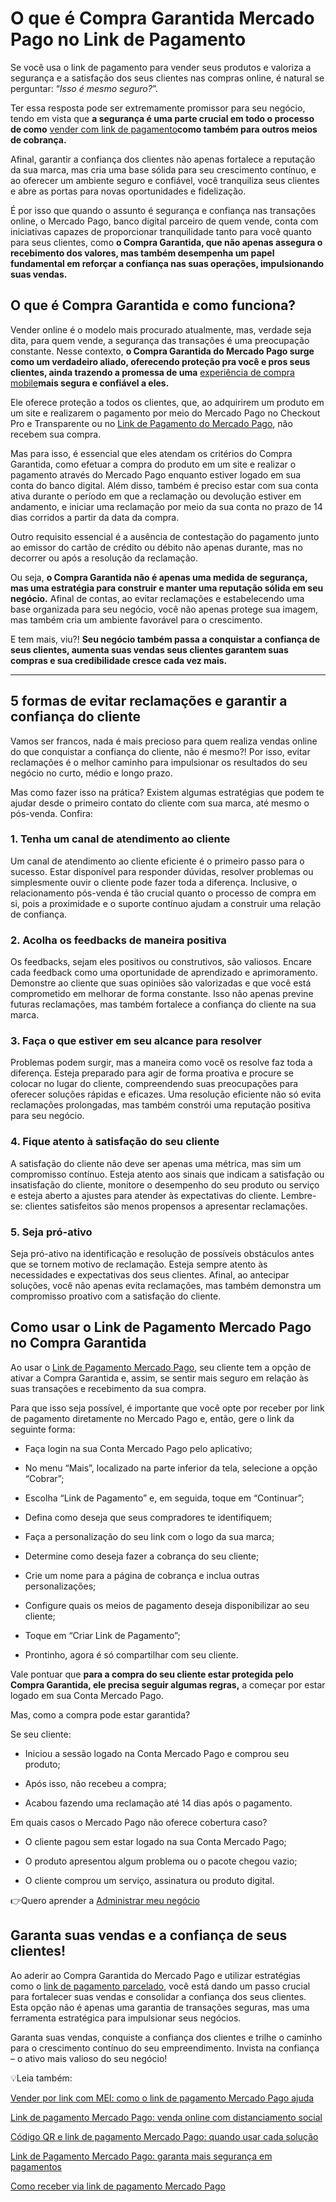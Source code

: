 # O que é Compra Garantida Mercado Pago no Link de Pagamento

Se você usa o link de pagamento para vender seus produtos e valoriza a segurança e a satisfação dos seus clientes nas compras online, é natural se perguntar: “*Isso é mesmo seguro?*”.

Ter essa resposta pode ser extremamente promissor para seu negócio, tendo em vista que **a segurança é uma parte crucial em todo o processo de como** [vender com link de pagamento](https://meubolso.mercadopago.com.br/quando-vender-com-link-de-pagamento)**como também para outros meios de cobrança.**

Afinal, garantir a confiança dos clientes não apenas fortalece a reputação da sua marca, mas cria uma base sólida para seu crescimento contínuo, e ao oferecer um ambiente seguro e confiável, você tranquiliza seus clientes e abre as portas para novas oportunidades e fidelização.

É por isso que quando o assunto é segurança e confiança nas transações online, o Mercado Pago, banco digital parceiro de quem vende, conta com iniciativas capazes de proporcionar tranquilidade tanto para você quanto para seus clientes, como **o Compra Garantida, que não apenas assegura o recebimento dos valores, mas também desempenha um papel fundamental em reforçar a confiança nas suas operações, impulsionando suas vendas.**

## O que é Compra Garantida e como funciona?

Vender online é o modelo mais procurado atualmente, mas, verdade seja dita, para quem vende, a segurança das transações é uma preocupação constante. Nesse contexto, **o Compra Garantida do Mercado Pago surge como um verdadeiro aliado, oferecendo proteção pra você e pros seus clientes, ainda trazendo a promessa de uma** [experiência de compra mobile](https://meubolso.mercadopago.com.br/9-razoes-para-investir-na-experiencia-de-compra-mobile-first)**mais segura e confiável a eles.**

Ele oferece proteção a todos os clientes, que, ao adquirirem um produto em um site e realizarem o pagamento por meio do Mercado Pago no Checkout Pro e Transparente ou no [Link de Pagamento do Mercado Pago](https://meubolso.mercadopago.com.br/8-razoes-para-vender-com-o-link-de-pagamento-do-mercado-pago), não recebem sua compra.

Mas para isso, é essencial que eles atendam os critérios do Compra Garantida, como efetuar a compra do produto em um site e realizar o pagamento através do Mercado Pago enquanto estiver logado em sua conta do banco digital. Além disso, também é preciso estar com sua conta ativa durante o período em que a reclamação ou devolução estiver em andamento, e iniciar uma reclamação por meio da sua conta no prazo de 14 dias corridos a partir da data da compra.

Outro requisito essencial é a ausência de contestação do pagamento junto ao emissor do cartão de crédito ou débito não apenas durante, mas no decorrer ou após a resolução da reclamação.

Ou seja, **o Compra Garantida não é apenas uma medida de segurança, mas uma estratégia para construir e manter uma reputação sólida em seu negócio.** Afinal de contas, ao evitar reclamações e estabelecendo uma base organizada para seu negócio, você não apenas protege sua imagem, mas também cria um ambiente favorável para o crescimento.

E tem mais, viu?! **Seu negócio também passa a conquistar a confiança de seus clientes, aumenta suas vendas seus clientes garantem suas compras e sua credibilidade cresce cada vez mais.**

****

## 5 formas de evitar reclamações e garantir a confiança do cliente

Vamos ser francos, nada é mais precioso para quem realiza vendas online do que conquistar a confiança do cliente, não é mesmo?! Por isso, evitar reclamações é o melhor caminho para impulsionar os resultados do seu negócio no curto, médio e longo prazo.

Mas como fazer isso na prática? Existem algumas estratégias que podem te ajudar desde o primeiro contato do cliente com sua marca, até mesmo o pós-venda. Confira:

### 1. Tenha um canal de atendimento ao cliente

Um canal de atendimento ao cliente eficiente é o primeiro passo para o sucesso. Estar disponível para responder dúvidas, resolver problemas ou simplesmente ouvir o cliente pode fazer toda a diferença. Inclusive, o relacionamento pós-venda é tão crucial quanto o processo de compra em si, pois a proximidade e o suporte contínuo ajudam a construir uma relação de confiança.

### 2. Acolha os feedbacks de maneira positiva

Os feedbacks, sejam eles positivos ou construtivos, são valiosos. Encare cada feedback como uma oportunidade de aprendizado e aprimoramento. Demonstre ao cliente que suas opiniões são valorizadas e que você está comprometido em melhorar de forma constante. Isso não apenas previne futuras reclamações, mas também fortalece a confiança do cliente na sua marca.

### 3. Faça o que estiver em seu alcance para resolver

Problemas podem surgir, mas a maneira como você os resolve faz toda a diferença. Esteja preparado para agir de forma proativa e procure se colocar no lugar do cliente, compreendendo suas preocupações para oferecer soluções rápidas e eficazes. Uma resolução eficiente não só evita reclamações prolongadas, mas também constrói uma reputação positiva para seu negócio.

### 4. Fique atento à satisfação do seu cliente

A satisfação do cliente não deve ser apenas uma métrica, mas sim um compromisso contínuo. Esteja atento aos sinais que indicam a satisfação ou insatisfação do cliente, monitore o desempenho do seu produto ou serviço e esteja aberto a ajustes para atender às expectativas do cliente. Lembre-se: clientes satisfeitos são menos propensos a apresentar reclamações.

### 5. Seja pró-ativo

Seja pró-ativo na identificação e resolução de possíveis obstáculos antes que se tornem motivo de reclamação. Esteja sempre atento às necessidades e expectativas dos seus clientes. Afinal, ao antecipar soluções, você não apenas evita reclamações, mas também demonstra um compromisso proativo com a satisfação do cliente.

## Como usar o Link de Pagamento Mercado Pago no Compra Garantida

Ao usar o [Link de Pagamento Mercado Pago](https://meubolso.mercadopago.com.br/qual-e-o-prazo-de-recebimento-do-link-de-pagamento-mercado-pago), seu cliente tem a opção de ativar a Compra Garantida e, assim, se sentir mais seguro em relação às suas transações e recebimento da sua compra.

Para que isso seja possível, é importante que você opte por receber por link de pagamento diretamente no Mercado Pago e, então, gere o link da seguinte forma:

- Faça login na sua Conta Mercado Pago pelo aplicativo; 

- No menu “Mais”, localizado na parte inferior da tela, selecione a opção “Cobrar”; 

- Escolha “Link de Pagamento” e, em seguida, toque em “Continuar”; 

- Defina como deseja que seus compradores te identifiquem; 

- Faça a personalização do seu link com o logo da sua marca; 

- Determine como deseja fazer a cobrança do seu cliente;

- Crie um nome para a página de cobrança e inclua outras personalizações; 

- Configure quais os meios de pagamento deseja disponibilizar ao seu cliente; 

- Toque em “Criar Link de Pagamento”; 

- Prontinho, agora é só compartilhar com seu cliente. 

Vale pontuar que **para a compra do seu cliente estar protegida pelo Compra Garantida, ele precisa seguir algumas regras,** a começar por estar logado em sua Conta Mercado Pago.

Mas, como a compra pode estar garantida?

Se seu cliente:

- Iniciou a sessão logado na Conta Mercado Pago e comprou seu produto;

- Após isso, não recebeu a compra;

- Acabou fazendo uma reclamação até 14 dias após o pagamento.

Em quais casos o Mercado Pago não oferece cobertura caso?

- O cliente pagou sem estar logado na sua Conta Mercado Pago;

- O produto apresentou algum problema ou o pacote chegou vazio;

- O cliente comprou um serviço, assinatura ou produto digital.

👉Quero aprender a [Administrar meu negócio](https://empreendedores.mercadopago.com.br/guia-completo-para-gerenciar-um-pequeno-negocio)

## Garanta suas vendas e a confiança de seus clientes!

Ao aderir ao Compra Garantida do Mercado Pago e utilizar estratégias como o [link de pagamento parcelado](https://meubolso.mercadopago.com.br/venda-mais-com-link-de-pagamento-parcelado-mercado-pago), você está dando um passo crucial para fortalecer suas vendas e consolidar a confiança dos seus clientes. Esta opção não é apenas uma garantia de transações seguras, mas uma ferramenta estratégica para impulsionar seus negócios.

Garanta suas vendas, conquiste a confiança dos clientes e trilhe o caminho para o crescimento contínuo do seu empreendimento. Invista na confiança – o ativo mais valioso do seu negócio!

💡Leia também:

[Vender por link com MEI: como o link de pagamento Mercado Pago ajuda](https://meubolso.mercadopago.com.br/como-o-link-de-pagamento-mercado-pago-ajuda-sua-mei)

[Link de pagamento Mercado Pago: venda online com distanciamento social](https://meubolso.mercadopago.com.br/link-de-pagamento-continue-a-vender-em-tempos-de-distanciamento-social)

[Código QR e link de pagamento Mercado Pago: quando usar cada solução](https://meubolso.mercadopago.com.br/codigo-qr-e-link-de-pagamento-mercado-pago-quando-usar-cada-solucao)

[Link de Pagamento Mercado Pago: garanta mais segurança em pagamentos](https://meubolso.mercadopago.com.br/garanta-mais-seguranca-com-link-de-pagamento-mercado-pago)

[Como receber via link de pagamento Mercado Pago](https://meubolso.mercadopago.com.br/receber-link-de-pagamento-mercado-pago)